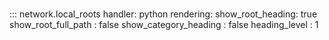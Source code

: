 # 
::: network.local_roots
    handler: python
    rendering:
      show_root_heading: true
      show_root_full_path : false
      show_category_heading : false
      heading_level : 1